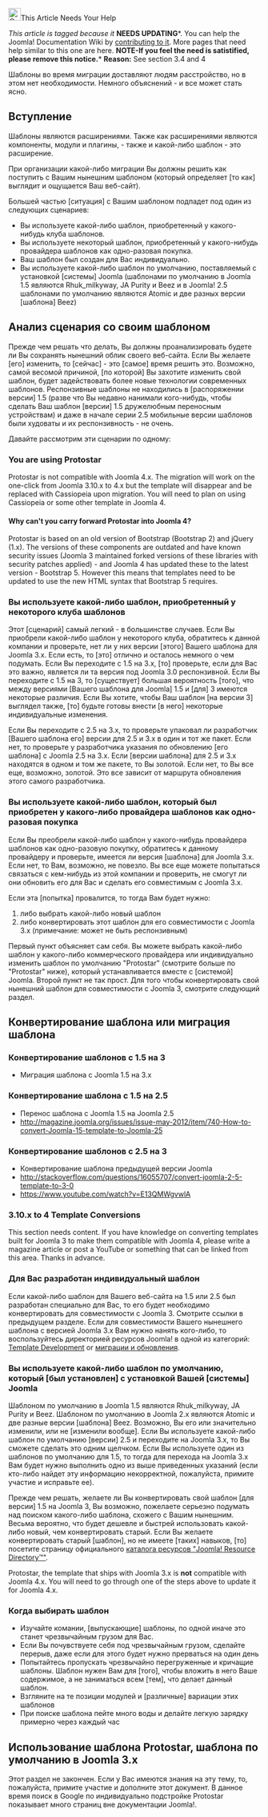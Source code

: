 <!-- Filename: Template_Considerations_During_Migration / Display title: Соображения по шаблонам во время миграции -->

<img
src="https://docs.joomla.org/images/thumb/4/47/Copyedit.png/25px-Copyedit.png"
decoding="async"
srcset="https://docs.joomla.org/images/thumb/4/47/Copyedit.png/38px-Copyedit.png 1.5x, https://docs.joomla.org/images/thumb/4/47/Copyedit.png/50px-Copyedit.png 2x"
data-file-width="200" data-file-height="200" width="25" height="25"
alt="Copyedit.png" />This Article Needs Your Help

*This article is tagged because it* **NEEDS UPDATING***. You can help
the Joomla! Documentation Wiki by <a
href="https://docs.joomla.org//docs.joomla.org/index.php?title=Template_Considerations_During_Migration/ru&amp;action=edit"
class="external text" target="_blank"
rel="noreferrer noopener">contributing to it</a>.
<span class="small">More pages that need help similar to this one are
here.</span>
<span class="small">**NOTE-If you feel the need is satistified, please
remove this notice.**</span>*
**Reason:** See section 3.4 and 4

Шаблоны во время миграции доставляют людям расстройство, но в этом нет
необходимости. Немного объяснений - и все может стать ясно.

## Вступление

Шаблоны являются расширениями. Также как расширениями являются
компоненты, модули и плагины, - также и какой-либо шаблон - это
расширение.

При организации какой-либо миграции Вы должны решить как поступить с
Вашим нынешним шаблоном (который определяет \[то как\] выглядит и
ощущается Ваш веб-сайт).

Большей частью \[ситуация\] с Вашим шаблоном подпадет под один из
следующих сценариев:

- Вы используете какой-либо шаблон, приобретенный у какого-нибудь клуба
  шаблонов.
- Вы используете некоторый шаблон, приобретенный у какого-нибудь
  провайдера шаблонов как одно-разовая покупка.
- Ваш шаблон был создан для Вас индивидуально.
- Вы используете какой-либо шаблон по умолчанию, поставляемый с
  установкой \[системы\] Joomla (шаблонами по умолчанию в Joomla 1.5
  являются Rhuk_milkyway, JA Purity и Beez и в Joomla! 2.5 шаблонами по
  умолчанию являются Atomic и две разных версии \[шаблона\] Beez)

## Анализ сценария со своим шаблоном

Прежде чем решать что делать, Вы должны проанализировать будете ли Вы
сохранять нынешний облик своего веб-сайта. Если Вы желаете \[его\]
изменить, то \[сейчас\] - это \[самое\] время решить это. Возможно,
самой весомой причиной, \[по которой\] Вы захотите изменить свой шаблон,
будет задействовать более новые технологии современных шаблонов.
Респонзивные шаблоны не находились в \[распоряжении версии\] 1.5 (разве
что Вы недавно нанимали кого-нибудь, чтобы сделать Ваш шаблон \[версии\]
1.5 дружелюбным переносным устройствам) и даже в начале серии 2.5
мобильные версии шаблонов были худоваты и их респонзивность - не очень.

Давайте рассмотрим эти сценарии по одному:

### You are using Protostar

Protostar is not compatible with Joomla 4.x. The migration will work on
the one-click from Joomla 3.10.x to 4.x but the template will disappear
and be replaced with Cassiopeia upon migration. You will need to plan on
using Cassiopeia or some other template in Joomla 4.

#### Why can't you carry forward Protostar into Joomla 4?

Protostar is based on an old version of Bootstrap (Bootstrap 2) and
jQuery (1.x). The versions of these components are outdated and have
known security issues (Joomla 3 maintained forked versions of these
libraries with security patches applied) - and Joomla 4 has updated
these to the latest version - Bootstrap 5. However this means that
templates need to be updated to use the new HTML syntax that Bootstrap 5
requires.

### Вы используете какой-либо шаблон, приобретенный у некоторого клуба шаблонов

Этот \[сценарий\] самый легкий - в большинстве случаев. Если Вы
приобрели какой-либо шаблон у некоторого клуба, обратитесь к данной
компании и проверьте, нет ли у них версии \[этого\] Вашего шаблона для
Joomla 3.x. Если есть, то \[это\] отлично и осталось немного о чем
подумать. Если Вы переходите с 1.5 на 3.х, \[то\] проверьте, если для
Вас это важно, является ли та версия под Joomla 3.0 респонзивной. Если
Вы переходите с 1.5 на 3, то \[существует\] большая вероятность
\[того\], что между версиями \[Вашего шаблона для Joomla\] 1.5 и \[для\]
3 имеются некоторые различия. Если Вы хотите, чтобы Ваш шаблон \[на
версии 3\] выглядел также, \[то\] будьте готовы внести \[в него\]
некоторые индивидуальные изменения.

Если Вы переходите с 2.5 на 3.х, то проверьте упаковал ли разработчик
\[Вашего шаблона его\] версии для 2.5 и 3.х в один и тот же пакет. Если
нет, то проверьте у разработчика указания по обновлению \[его шаблона\]
с Joomla 2.5 на 3.х. Если \[версии шаблона\] для 2.5 и 3.х находятся в
одном и том же пакете, то Вы золотой. Если нет, то Вы все еще, возможно,
золотой. Это все зависит от маршрута обновления этого самого
разработчика.

### Вы используете какой-либо шаблон, который был приобретен у какого-либо провайдера шаблонов как одно-разовая покупка

Если Вы преобрели какой-либо шаблон у какого-нибудь провайдера шаблонов
как одно-разовую покупку, обратитесь к данному провайдеру и проверьте,
имеется ли версия \[шаблона\] для Joomla 3.x. Если нет, то Вам,
возможно, не повезло. Вы все еще можете попытаться связаться с
кем-нибудь из этой компании и проверить, не смогут ли они обновить его
для Вас и сделать его совместимым с Joomla 3.х.

Если эта \[попытка\] провалится, то тогда Вам будет нужно:

1.  либо выбрать какой-либо новый шаблон
2.  либо конвертировать этот шаблон для его совместимости с Joomla 3.x
    (примечание: может не быть респонзивным)

Первый пункт объясняет сам себя. Вы можете выбрать какой-либо шаблон у
какого-либо коммерческого провайдера или индивидуально изменить шаблон
по умолчанию "Protostar" (смотрите больше по "Protostar" ниже), который
устанавливается вместе с \[системой\] Joomla. Второй пункт не так прост.
Для того чтобы конвертировать свой нынешний шаблон для совместимости с
Joomla 3, смотрите следующий раздел.

## Конвертирование шаблона или миграция шаблона

### Конвертирование шаблонов с 1.5 на 3

-  Миграция шаблона с Joomla 1.5 на
  3.x

### Конвертирование шаблона с 1.5 на 2.5

-  Перенос шаблона с Joomla 1.5 на Joomla
  2.5
- <a
  href="http://magazine.joomla.org/issues/issue-may-2012/item/740-How-to-convert-Joomla-15-template-to-Joomla-25"
  class="external free" target="_blank"
  rel="noreferrer noopener">http://magazine.joomla.org/issues/issue-may-2012/item/740-How-to-convert-Joomla-15-template-to-Joomla-25</a>

### Конвертирование шаблонов с 2.5 на 3

-  Конвертирование шаблона предыдущей версии
  Joomla
- <a
  href="http://stackoverflow.com/questions/16055707/convert-joomla-2-5-template-to-3-0"
  class="external free" target="_blank"
  rel="nofollow noreferrer noopener">http://stackoverflow.com/questions/16055707/convert-joomla-2-5-template-to-3-0</a>
- <a href="https://www.youtube.com/watch?v=E13QMWgvwlA"
  class="external free" target="_blank"
  rel="nofollow noreferrer noopener">https://www.youtube.com/watch?v=E13QMWgvwlA</a>

### 3.10.x to 4 Template Conversions

This section needs content. If you have knowledge on converting
templates built for Joomla 3 to make them compatible with Joomla 4,
please write a magazine article or post a YouTube or something that can
be linked from this area. Thanks in advance.

### Для Вас разработан индивидуальный шаблон

Если какой-либо шаблон для Вашего веб-сайта на 1.5 или 2.5 был
разработан специально для Вас, то его будет необходимо конвертировать
для совместимости с Joomla 3. Смотрите ссылки в предыдущем разделе. Если
для совместимости Вашего нынешнего шаблона с версией Joomla 3.x Вам
нужно нанять кого-либо, то воспользуйтесь директорией ресурсов Joomla! в
одной из категорий: <a
href="http://resources.joomla.org/en/providers-by-category/category/custom-templates"
class="external text" target="_blank" rel="noreferrer noopener">Template
Development</a> or <a
href="http://resources.joomla.org/en/providers-by-category/category/migration-and-upgrade-services"
class="external text" target="_blank" rel="noreferrer noopener">миграции
и обновления</a>.

### Вы используете какой-либо шаблон по умолчанию, который \[был установлен\] с установкой Вашей \[системы\] Joomla

Шаблоном по умолчанию в Joomla 1.5 являются Rhuk_milkyway, JA Purity и
Beez. Шаблоном по умолчанию в Joomla 2.x являются Atomic и две разные
версии \[шаблона\] Beez. Возможно, Вы его или значительно изменили, или
не \[изменили вообще\]. Если Вы используете какой-либо шаблон по
умолчанию \[версии\] 2.5 и переходите на Joomla 3.x, то Вы сможете
сделать это одним щелчком. Если Вы используете один из шаблонов по
умолчанию для 1.5, то тогда для перехода на Joomla 3.x Вам будет нужно
выполнить одно из выше приведенных указаний (если кто-либо найдет эту
информацию некорректной, пожалуйста, примите участие и исправьте ее).

Прежде чем решать, желаете ли Вы конвертировать свой шаблон \[для
версии\] 1.5 на Joomla 3, Вы возможно, пожелаете серьезно подумать над
поиском какого-либо шаблона, схожего с Вашим нынешним. Весьма вероятно,
что будет дешевле и быстрей использовать какой-либо новый, чем
конвертировать старый. Если Вы желаете конвертировать старый \[шаблон\],
но не имеете \[таких\] навыков, \[то\] посетите страницу официального <a
href="http://resources.joomla.org/en/providers-by-category/category/migration-and-upgrade-services"
class="external text" target="_blank" rel="noreferrer noopener">каталога
ресурсов "Joomla! Resource Directory™"</a>.

Protostar, the template that ships with Joomla 3.x is **not** compatible
with Joomla 4.x. You will need to go through one of the steps above to
update it for Joomla 4.x.

### Когда выбирать шаблон

- Изучайте комании, \[выпускающие\] шаблоны, по одной иначе это станет
  чрезвычайным грузом для Вас.
- Если Вы почувствуете себя под чрезвычайным грузом, сделайте перерыв,
  даже если для этого будет нужно прерваться на один день
- Попытайтесь пропускать чрезвычайно перегруженные и кричащие шаблоны.
  Шаблон нужен Вам для \[того\], чтобы вложить в него Ваше содержимое, а
  не заниматься всем \[тем\], что делает данный шаблон.
- Взгляните на те позиции модулей и \[различные\] вариации этих шаблонов
- При поиске шаблона пейте много воды и делайте легкую зарядку примерно
  через каждый час

## Использование шаблона Protostar, шаблона по умолчанию в Joomla 3.x

Этот раздел не закончен. Если у Вас имеются знания на эту тему, то,
пожалуйста, примите участие и дополните этот документ. В данное время
поиск в Google по индивидуально подстройке Protostar показывает много
страниц вне документации Joomla!.
